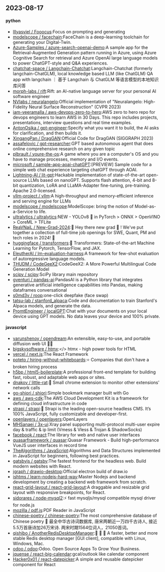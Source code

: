 ## 2023-08-17

#### python
* [lllyasviel / Fooocus](https://github.com/lllyasviel/Fooocus):Focus on prompting and generating
* [modelscope / facechain](https://github.com/modelscope/facechain):FaceChain is a deep-learning toolchain for generating your Digital-Twin.
* [Azure-Samples / azure-search-openai-demo](https://github.com/Azure-Samples/azure-search-openai-demo):A sample app for the Retrieval-Augmented Generation pattern running in Azure, using Azure Cognitive Search for retrieval and Azure OpenAI large language models to power ChatGPT-style and Q&A experiences.
* [chatchat-space / Langchain-Chatchat](https://github.com/chatchat-space/Langchain-Chatchat):Langchain-Chatchat (formerly langchain-ChatGLM), local knowledge based LLM (like ChatGLM) QA app with langchain ｜ 基于 Langchain 与 ChatGLM 等语言模型的本地知识库问答
* [morph-labs / rift](https://github.com/morph-labs/rift):Rift: an AI-native language server for your personal AI software engineer
* [NVlabs / neuralangelo](https://github.com/NVlabs/neuralangelo):Official implementation of "Neuralangelo: High-Fidelity Neural Surface Reconstruction" (CVPR 2023)
* [iam-veeramalla / aws-devops-zero-to-hero](https://github.com/iam-veeramalla/aws-devops-zero-to-hero):AWS zero to hero repo for devops engineers to learn AWS in 30 Days. This repo includes projects, presentations, interview questions and real time examples.
* [AntonOsika / gpt-engineer](https://github.com/AntonOsika/gpt-engineer):Specify what you want it to build, the AI asks for clarification, and then builds it.
* [XingangPan / DragGAN](https://github.com/XingangPan/DragGAN):Official Code for DragGAN (SIGGRAPH 2023)
* [assafelovic / gpt-researcher](https://github.com/assafelovic/gpt-researcher):GPT based autonomous agent that does online comprehensive research on any given topic
* [plbrault / youre-the-os](https://github.com/plbrault/youre-the-os):A game where you are a computer's OS and you have to manage processes, memory and I/O events.
* [microsoft / sample-app-aoai-chatGPT](https://github.com/microsoft/sample-app-aoai-chatGPT):[PREVIEW] Sample code for a simple web chat experience targeting chatGPT through AOAI.
* [Lightning-AI / lit-gpt](https://github.com/Lightning-AI/lit-gpt):Hackable implementation of state-of-the-art open-source LLMs based on nanoGPT. Supports flash attention, 4-bit and 8-bit quantization, LoRA and LLaMA-Adapter fine-tuning, pre-training. Apache 2.0-licensed.
* [vllm-project / vllm](https://github.com/vllm-project/vllm):A high-throughput and memory-efficient inference and serving engine for LLMs
* [modelscope / modelscope](https://github.com/modelscope/modelscope):ModelScope: bring the notion of Model-as-a-Service to life.
* [ultralytics / ultralytics](https://github.com/ultralytics/ultralytics):NEW - YOLOv8
🚀
in PyTorch > ONNX > OpenVINO > CoreML > TFLite
* [ReaVNaiL / New-Grad-2024](https://github.com/ReaVNaiL/New-Grad-2024):👋
Hey there new grad
🎉
! We've put together a collection of full-time job openings for SWE, Quant, PM and tech roles in 2024!
🚀
* [huggingface / transformers](https://github.com/huggingface/transformers):🤗
Transformers: State-of-the-art Machine Learning for Pytorch, TensorFlow, and JAX.
* [EleutherAI / lm-evaluation-harness](https://github.com/EleutherAI/lm-evaluation-harness):A framework for few-shot evaluation of autoregressive language models.
* [THUDM / CodeGeeX2](https://github.com/THUDM/CodeGeeX2):CodeGeeX2: A More Powerful Multilingual Code Generation Model
* [scipy / scipy](https://github.com/scipy/scipy):SciPy library main repository
* [gventuri / pandas-ai](https://github.com/gventuri/pandas-ai):PandasAI is a Python library that integrates generative artificial intelligence capabilities into Pandas, making dataframes conversational
* [s0md3v / roop](https://github.com/s0md3v/roop):one-click deepfake (face swap)
* [tatsu-lab / stanford_alpaca](https://github.com/tatsu-lab/stanford_alpaca):Code and documentation to train Stanford's Alpaca models, and generate the data.
* [PromtEngineer / localGPT](https://github.com/PromtEngineer/localGPT):Chat with your documents on your local device using GPT models. No data leaves your device and 100% private.

#### javascript
* [varunshenoy / opendream](https://github.com/varunshenoy/opendream):An extensible, easy-to-use, and portable diffusion web UI
👨‍🎨
* [bigskysoftware / htmx](https://github.com/bigskysoftware/htmx):</> htmx - high power tools for HTML
* [vercel / next.js](https://github.com/vercel/next.js):The React Framework
* [poteto / hiring-without-whiteboards](https://github.com/poteto/hiring-without-whiteboards):⭐️
Companies that don't have a broken hiring process
* [h5bp / html5-boilerplate](https://github.com/h5bp/html5-boilerplate):A professional front-end template for building fast, robust, and adaptable web apps or sites.
* [dnakov / little-rat](https://github.com/dnakov/little-rat):🐀 Small chrome extension to monitor other extensions' network calls
* [go-shiori / shiori](https://github.com/go-shiori/shiori):Simple bookmark manager built with Go
* [aws / aws-cdk](https://github.com/aws/aws-cdk):The AWS Cloud Development Kit is a framework for defining cloud infrastructure in code
* [strapi / strapi](https://github.com/strapi/strapi):🚀
Strapi is the leading open-source headless CMS. It’s 100% JavaScript, fully customizable and developer-first.
* [openlayers / openlayers](https://github.com/openlayers/openlayers):OpenLayers
* [MHSanaei / 3x-ui](https://github.com/MHSanaei/3x-ui):Xray panel supporting multi-protocol multi-user expire day & traffic & ip limit (Vmess & Vless & Trojan & ShadowSocks)
* [facebook / react](https://github.com/facebook/react):The library for web and native user interfaces
* [quasarframework / quasar](https://github.com/quasarframework/quasar):Quasar Framework - Build high-performance VueJS user interfaces in record time
* [TheAlgorithms / JavaScript](https://github.com/TheAlgorithms/JavaScript):Algorithms and Data Structures implemented in JavaScript for beginners, following best practices.
* [gatsbyjs / gatsby](https://github.com/gatsbyjs/gatsby):The fastest frontend for the headless web. Build modern websites with React.
* [jgraph / drawio-desktop](https://github.com/jgraph/drawio-desktop):Official electron build of draw.io
* [ishtms / learn-nodejs-hard-way](https://github.com/ishtms/learn-nodejs-hard-way):Master Nodejs and backend development by creating a backend web framework from scratch.
* [react-grid-layout / react-grid-layout](https://github.com/react-grid-layout/react-grid-layout):A draggable and resizable grid layout with responsive breakpoints, for React.
* [sidorares / node-mysql2](https://github.com/sidorares/node-mysql2):⚡
fast mysqljs/mysql compatible mysql driver for node.js
* [mozilla / pdf.js](https://github.com/mozilla/pdf.js):PDF Reader in JavaScript
* [chinese-poetry / chinese-poetry](https://github.com/chinese-poetry/chinese-poetry):The most comprehensive database of Chinese poetry
🧶
最全中华古诗词数据库, 唐宋两朝近一万四千古诗人, 接近5.5万首唐诗加26万宋诗. 两宋时期1564位词人，21050首词。
* [qishibo / AnotherRedisDesktopManager](https://github.com/qishibo/AnotherRedisDesktopManager):🚀
🚀
🚀
A faster, better and more stable Redis desktop manager [GUI client], compatible with Linux, Windows, Mac.
* [odoo / odoo](https://github.com/odoo/odoo):Odoo. Open Source Apps To Grow Your Business.
* [jquense / react-big-calendar](https://github.com/jquense/react-big-calendar):gcal/outlook like calendar component
* [Hacker0x01 / react-datepicker](https://github.com/Hacker0x01/react-datepicker):A simple and reusable datepicker component for React
